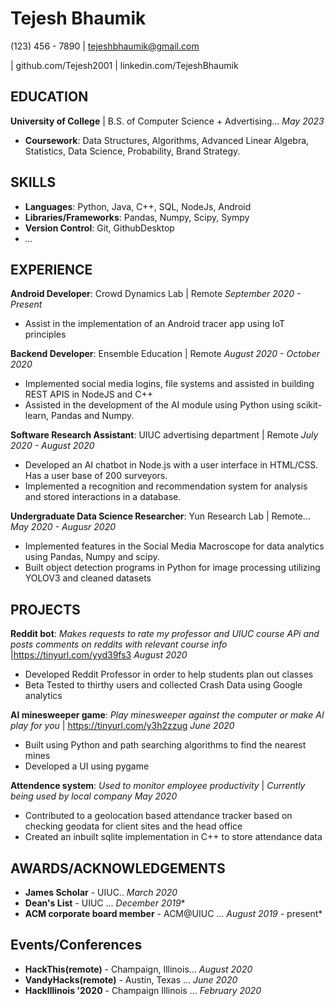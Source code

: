 # Tejesh Bhaumik

(123) 456 - 7890 | tejeshbhaumik@gmail.com

| github.com/Tejesh2001 | linkedin.com/TejeshBhaumik

## EDUCATION
**University of College** | B.S. of Computer Science + Advertising... *May 2023*
* **Coursework**: Data Structures, Algorithms, Advanced Linear Algebra, Statistics, Data Science, Probability, Brand Strategy.

## SKILLS
* **Languages**: Python, Java, C++, SQL, NodeJs, Android
* **Libraries/Frameworks**: Pandas, Numpy, Scipy, Sympy
* **Version Control**: Git, GithubDesktop
* *...*

## EXPERIENCE
**Android Developer**: Crowd Dynamics Lab   | Remote *September 2020 - Present*
* Assist in the implementation of an Android tracer app using IoT principles


**Backend Developer**: Ensemble Education | Remote *August 2020 - October 2020*
* Implemented social media logins, file systems and assisted in building REST APIS in NodeJS and C++ 
* Assisted in the development of the AI module using Python using scikit-learn, Pandas and Numpy.

**Software Research Assistant**: UIUC advertising department   | Remote *July 2020 - August 2020*
* Developed an AI chatbot in Node.js with a user interface in HTML/CSS. Has a user base of 200 surveyors.
* Implemented a recognition and recommendation system for analysis and stored interactions in a database.

**Undergraduate Data Science Researcher**: Yun Research Lab | Remote... *May 2020 - Augusr 2020*
* Implemented features in the Social Media Macroscope for data analytics using Pandas, Numpy and scipy.
* Built object detection programs in Python for image processing utilizing YOLOV3 and cleaned datasets




## PROJECTS
**Reddit bot**: *Makes requests to rate my professor and UIUC course APi and posts comments on reddits with relevant course info* |https://tinyurl.com/yyd39fs3 *August 2020*
* Developed Reddit Professor in order to help students plan out classes
* Beta Tested to thirthy users and collected Crash Data using Google analytics 

**AI minesweeper game**: *Play minesweeper against the computer or make AI play for you* | https://tinyurl.com/y3h2zzug *June 2020*
* Built using Python and path searching algorithms to find the nearest mines 
* Developed a UI using pygame

**Attendence system**: *Used to monitor employee productivity* | *Currently being used by local company* *May 2020*
* Contributed to a geolocation based attendance tracker based on checking geodata for client sites and the head office
* Created an inbuilt sqlite implementation in C++ to store attendance data

## AWARDS/ACKNOWLEDGEMENTS
* **James Scholar** - UIUC.. *March 2020*
* **Dean's List** - UIUC ... *December 2019**
* **ACM corporate board member** - ACM@UIUC ... *August 2019* - present*

## Events/Conferences
* **HackThis(remote)** - Champaign, Illinois... *August 2020*
* **VandyHacks(remote)** - Austin, Texas ... *June 2020*
* **HackIllinois '2020** - Champaign Illinois ... *February 2020*
